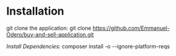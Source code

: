 # Installation
git clone the application: git clone https://github.com/Emmanuel-Odero/buy-and-sell-application.git

*Install Dependencies:* composer install -o --ignore-platform-reqs